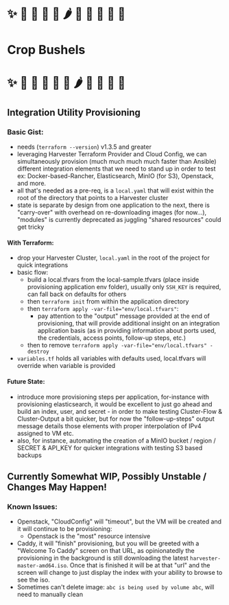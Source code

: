 # :sparkles: :avocado: :potato: :garlic: :carrot: :hot_pepper: :onion: :broccoli: :corn: :herb: :maple_leaf: 
# Crop Bushels 
# :sparkles: :corn: :herb: :maple_leaf: :broccoli: :onion: :hot_pepper: :carrot: :garlic: :potato: :avocado: 

## Integration Utility Provisioning

### Basic Gist:
- needs (`terraform --version`) v1.3.5 and greater
- leveraging Harvester Terraform Provider and Cloud Config, we can simultaneously provision (much much much much faster than Ansible) different integration elements that we need to stand up in order to test ex: Docker-based-Rancher, Elasticsearch, MinIO (for S3), Openstack, and more.  
- all that's needed as a pre-req, is a `local.yaml` that will exist within the root of the directory that points to a Harvester cluster
- state is separate by design from one application to the next, there is "carry-over" with overhead on re-downloading images (for now...), "modules" is currently deprecated as juggling "shared resources" could get tricky 

#### With Terraform:
- drop your Harvester Cluster, `local.yaml` in the root of the project for quick integrations
- basic flow:
    - build a local.tfvars from the local-sample.tfvars (place inside provisioning application env folder), usually only `SSH_KEY` is required, can fall back on defaults for others
    - then `terraform init` from within the application directory
    - then `terraform apply -var-file="env/local.tfvars"`:
        - pay attention to the "output" message provided at the end of provisioning, that will provide additional insight on an integration application basis (as in providing information about ports used, the credentials, access points, follow-up steps, etc.)
    - then to remove `terraform apply -var-file="env/local.tfvars" -destroy`  
- `variables.tf` holds all variables with defaults used, local.tfvars will override when variable is provided

#### Future State:
- introduce more provisioning steps per application, for-instance with provisioning elasticsearch, it would be excellent to just go ahead and build an index, user, and secret - in order to make testing Cluster-Flow & Cluster-Output a bit quicker, but for now the "follow-up-steps" output message details those elements with proper interpolation of IPv4 assigned to VM etc.
- also, for instance, automating the creation of a MinIO bucket / region / SECRET & API_KEY for quicker integrations with testing S3 based backups 

## Currently Somewhat WIP, Possibly Unstable / Changes May Happen!
### Known Issues:
- Openstack, "CloudConfig" will "timeout", but the VM will be created and it will continue to be provisioning:
    - Openstack is the "most" resource intensive
- Caddy, it will "finish" provisioning, but you will be greeted with a "Welcome To Caddy" screen on that URL, as opinionatedly the provisioning in the background is still downloading the latest `harvester-master-amd64.iso`.  Once that is finished it will be at that "url" and the screen will change to just display the index with your ability to browse to see the iso.
- Sometimes can't delete image: `abc is being used by volume abc`, will need to manually clean